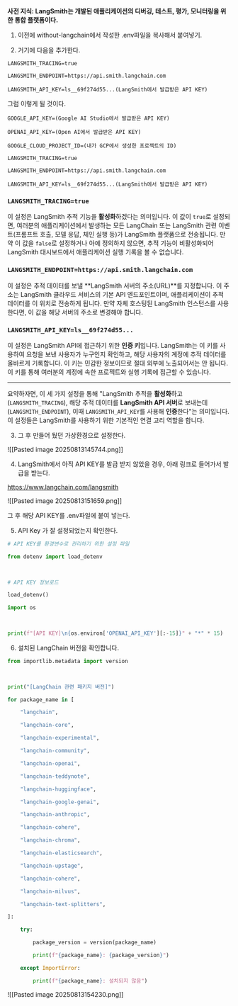 
**사전 지식: LangSmith는 개발된 애플리케이션의 디버깅, 테스트, 평가, 모니터링을 위한 통합 플랫폼이다.**

1. 이전에 without-langchain에서 작성한 .env파일을 복사해서 붙여넣기.

2. 거기에 다음을 추가한다.

```
LANGSMITH_TRACING=true

LANGSMITH_ENDPOINT=https://api.smith.langchain.com

LANGSMITH_API_KEY=ls__69f274d55...(LangSmith에서 발급받은 API KEY)
```

그럼 이렇게 될 것이다.
```
GOOGLE_API_KEY=(Google AI Studio에서 발급받은 API KEY)

OPENAI_API_KEY=(Open AI에서 발급받은 API KEY)

GOOGLE_CLOUD_PROJECT_ID=(내가 GCP에서 생성한 프로젝트의 ID)

LANGSMITH_TRACING=true

LANGSMITH_ENDPOINT=https://api.smith.langchain.com

LANGSMITH_API_KEY=ls__69f274d55...(LangSmith에서 발급받은 API KEY)
```

### `LANGSMITH_TRACING=true`

이 설정은 LangSmith 추적 기능을 **활성화**하겠다는 의미입니다. 이 값이 `true`로 설정되면, 여러분의 애플리케이션에서 발생하는 모든 LangChain 또는 LangSmith 관련 이벤트(프롬프트 호출, 모델 응답, 체인 실행 등)가 LangSmith 플랫폼으로 전송됩니다. 만약 이 값을 `false`로 설정하거나 아예 정의하지 않으면, 추적 기능이 비활성화되어 LangSmith 대시보드에서 애플리케이션 실행 기록을 볼 수 없습니다.

### `LANGSMITH_ENDPOINT=https://api.smith.langchain.com`

이 설정은 추적 데이터를 보낼 **LangSmith 서버의 주소(URL)**를 지정합니다. 이 주소는 LangSmith 클라우드 서비스의 기본 API 엔드포인트이며, 애플리케이션이 추적 데이터를 이 위치로 전송하게 됩니다. 만약 자체 호스팅된 LangSmith 인스턴스를 사용한다면, 이 값을 해당 서버의 주소로 변경해야 합니다.

### `LANGSMITH_API_KEY=ls__69f274d55...`

이 설정은 LangSmith API에 접근하기 위한 **인증 키**입니다. LangSmith는 이 키를 사용하여 요청을 보낸 사용자가 누구인지 확인하고, 해당 사용자의 계정에 추적 데이터를 올바르게 기록합니다. 이 키는 민감한 정보이므로 절대 외부에 노출되어서는 안 됩니다. 이 키를 통해 여러분의 계정에 속한 프로젝트와 실행 기록에 접근할 수 있습니다.

---

요약하자면, 이 세 가지 설정을 통해 "LangSmith 추적을 **활성화**하고(`LANGSMITH_TRACING`), 해당 추적 데이터를 **LangSmith API 서버**로 보내는데(`LANGSMITH_ENDPOINT`), 이때 `LANGSMITH_API_KEY`를 사용해 **인증**한다"는 의미입니다. 이 설정들은 LangSmith를 사용하기 위한 기본적인 연결 고리 역할을 합니다.

3. 그 후 만들어 뒀던 가상환경으로 설정한다.

![[Pasted image 20250813145744.png]]



4. LangSmith에서 아직 API KEY를 발급 받지 않았을 경우, 아래 링크로 들어가서 발급을 받는다.

https://www.langchain.com/langsmith

![[Pasted image 20250813151659.png]]

그 후 해당 API KEY를 .env파일에 붙여 넣는다.

5. API Key 가 잘 설정되었는지 확인한다.

```python
# API KEY를 환경변수로 관리하기 위한 설정 파일

from dotenv import load_dotenv

  

# API KEY 정보로드

load_dotenv()
```

```python
import os

  

print(f"[API KEY]\n{os.environ['OPENAI_API_KEY'][:-15]}" + "*" * 15)
```

6. 설치된 LangChain 버전을 확인합니다.

```python
from importlib.metadata import version

  

print("[LangChain 관련 패키지 버전]")

for package_name in [

    "langchain",

    "langchain-core",

    "langchain-experimental",

    "langchain-community",

    "langchain-openai",

    "langchain-teddynote",

    "langchain-huggingface",

    "langchain-google-genai",

    "langchain-anthropic",

    "langchain-cohere",

    "langchain-chroma",

    "langchain-elasticsearch",

    "langchain-upstage",

    "langchain-cohere",

    "langchain-milvus",

    "langchain-text-splitters",

]:

    try:

        package_version = version(package_name)

        print(f"{package_name}: {package_version}")

    except ImportError:

        print(f"{package_name}: 설치되지 않음")
```

![[Pasted image 20250813154230.png]]
